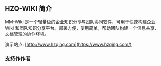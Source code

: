 ## HZQ-WIKI 简介

MM-Wiki 是一个轻量级的企业知识分享与团队协同软件，可用于快速构建企业 Wiki 和团队知识分享平台。部署方便，使用简单，帮助团队构建一个信息共享、文档管理的协作环境。

演示站点:  [http://www.hzqing.com](https://www.hzqing.com/)


### 支持作作者

